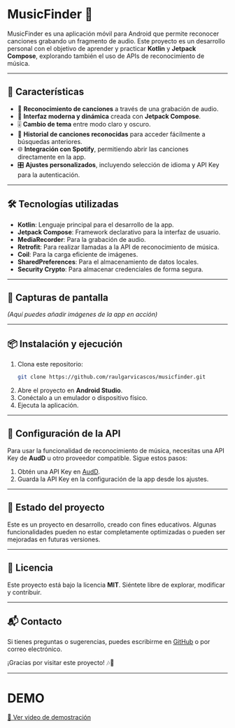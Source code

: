 # MusicFinder 🎵

MusicFinder es una aplicación móvil para Android que permite reconocer canciones grabando un fragmento de audio. Este proyecto es un desarrollo personal con el objetivo de aprender y practicar **Kotlin** y **Jetpack Compose**, explorando también el uso de APIs de reconocimiento de música.

---

## 🚀 Características

- 🎤 **Reconocimiento de canciones** a través de una grabación de audio.
- 🎨 **Interfaz moderna y dinámica** creada con **Jetpack Compose**.
- 🎚 **Cambio de tema** entre modo claro y oscuro.
- 📜 **Historial de canciones reconocidas** para acceder fácilmente a búsquedas anteriores.
- 🌐 **Integración con Spotify**, permitiendo abrir las canciones directamente en la app.
- 🎛 **Ajustes personalizados**, incluyendo selección de idioma y API Key para la autenticación.

---

## 🛠 Tecnologías utilizadas

- **Kotlin**: Lenguaje principal para el desarrollo de la app.
- **Jetpack Compose**: Framework declarativo para la interfaz de usuario.
- **MediaRecorder**: Para la grabación de audio.
- **Retrofit**: Para realizar llamadas a la API de reconocimiento de música.
- **Coil**: Para la carga eficiente de imágenes.
- **SharedPreferences**: Para el almacenamiento de datos locales.
- **Security Crypto**: Para almacenar credenciales de forma segura.

---

## 📸 Capturas de pantalla

*(Aquí puedes añadir imágenes de la app en acción)*

---

## 📦 Instalación y ejecución

1. Clona este repositorio:
   ```sh
   git clone https://github.com/raulgarvicascos/musicfinder.git
   ```
2. Abre el proyecto en **Android Studio**.
3. Conéctalo a un emulador o dispositivo físico.
4. Ejecuta la aplicación.

---

## 🔑 Configuración de la API

Para usar la funcionalidad de reconocimiento de música, necesitas una API Key de **AudD** u otro proveedor compatible. Sigue estos pasos:

1. Obtén una API Key en [AudD](https://audd.io/).
2. Guarda la API Key en la configuración de la app desde los ajustes.

---

## 🚧 Estado del proyecto

Este es un proyecto en desarrollo, creado con fines educativos. Algunas funcionalidades pueden no estar completamente optimizadas o pueden ser mejoradas en futuras versiones.

---

## 📜 Licencia

Este proyecto está bajo la licencia **MIT**. Siéntete libre de explorar, modificar y contribuir.

---

## 📬 Contacto

Si tienes preguntas o sugerencias, puedes escribirme en [GitHub](https://github.com/tu-usuario) o por correo electrónico.

¡Gracias por visitar este proyecto! 🎶🚀

---
# DEMO

[🎥 Ver video de demostración](app/src/main/res/raw/video_demo_app.mp4)



